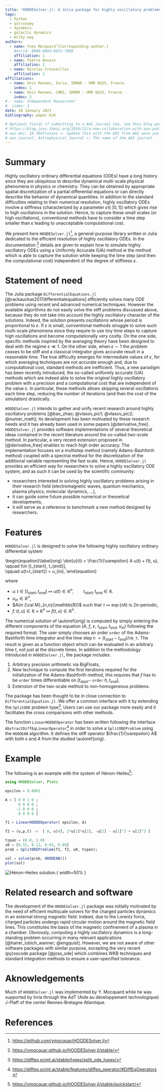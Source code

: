 ```yaml
---
title: 'HOODESolver.jl: A Julia package for highly oscillatory problems'
tags:
  - Python
  - astronomy
  - dynamics
  - galactic dynamics
  - milky way
authors:
  - name: Yves Mocquard^[Corresponding author.]
    #orcid: 0000-0003-0872-7098
    affiliation: 1 
  - name: Pierre Navaro 
    affiliation: 2
  - name: Nicolas Crouseilles 
    affiliation: 1
affiliations:
  - name: Univ Rennes, Inria, IRMAR - UMR 6625, France.
    index: 1
  - name: Univ Rennes, CNRS, IRMAR - UMR 6625, France.
    index: 2
# - name: Independent Researcher
#  index: 3
date: 10 January 2021 
bibliography: paper.bib

# Optional fields if submitting to a AAS journal too, see this blog post:
# https://blog.joss.theoj.org/2018/12/a-new-collaboration-with-aas-publishing
# aas-doi: 10.3847/xxxxx <- update this with the DOI from AAS once you know it.
# aas-journal: Astrophysical Journal <- The name of the AAS journal.
---
```


# Summary

Highly oscillatory ordinary differential equations (ODEs) have a
long history since they are ubiquitous  to describe dynamical
multi-scale physical phenomena in physics or chemistry. They can
be obtained by appropriate spatial discretization of a partial
differential equations or can directly describe the behavior of
dynamical quantities.  In addition to the standard difficulties
relating to their numerical resolution, highly oscillatory ODEs involve
a stiffness (characterized by a parameter $\varepsilon\in \, ]0, 1]$) 
which gives rise to high oscillations in the solution.  Hence, to capture
these small scales (or high oscillations), conventional methods
have to consider a time step smaller than $\varepsilon$ leading to
unacceptable computational cost.

We present here `HOODESolver.jl`[^1], a general-purpose library
written in Julia dedicated to the efficient resolution of highly
oscillatory ODEs.  In the documentation [^2] details are given to
explain how to simulate highly oscillatory ODEs using a Uniformly
Accurate (UA) method *ie* the method which is able to capture the solution
while keeping the time step (and then the computational cost)
independent of the degree of stiffness $\varepsilon$.

[^1]: https://github.com/ymocquar/HOODESolver.jl
[^2]: https://ymocquar.github.io/HOODESolver.jl/stable/

# Statement of need

The Julia package `DifferentialEquations.jl`
[@rackauckas2017differentialequations] efficiently solves many ODE
problems using recent and advanced numerical techniques. However
the available algorithms do not easily solve the stiff problems 
discussed above, because they do not take into account the highly oscillatory
character of the solutions. Indeed, the solution presents oscillations
whose period is proportional to $\varepsilon$.  If $\varepsilon$
is small, conventional methods struggle to solve such multi-scale
phenomena since they require to use tiny time steps to capture high
oscillations and become computationally very costly.  On the one
side, specific methods inspired by the averaging theory have been
designed to deal with the regime $\varepsilon \ll 1$. On the other
side, when $\varepsilon \sim 1$ the problem ceases to be stiff and
a classical integrator gives accurate result in a reasonable time.
The true difficulty emerges for intermediate values of $\varepsilon$,
for which averaging techniques are not accurate enough and, due to
computational cost, standard methods are inefficient. Thus, a new
paradigm has been recently introduced, the so-called
uniformly accurate (UA) methods which are indeed able to solve the original
highly oscillatory problem with a precision and a computational
cost that are independent of the value $\varepsilon$.  In particular,
these methods allows skipping several oscillations each time
step, reducing the number of iterations (and then the cost of the
simulation) drastically.


`HOODESolver.jl` intends to gather and unify recent research around
highly oscillatory problems [@bao_zhao; @vlasov_pic1; @vlasov_pic2;
@numer_math]; its development has been motivated by these research
needs and it has already been used in some papers [@derivative_free].
`HOODESolver.jl` provides software implementations of several
theoretical ideas contained in the recent literature around the
so-called *two-scale* method. In particular, a very recent extension
proposed in [@derivative_free] enables to reach high order accuracy.
The implementation focuses on a multistep method (namely Adams-Bashforth
method) coupled with a spectral method for the discretization of
the additional variable representing the fast scale.  Hence,
`HOODESolver.jl` provides an efficient way for researchers to solve
a highly oscillatory ODE system, and as such it can be used by the
scientific community:

- researchers interested in solving highly oscillatory problems arising in their research field (electromagnetic waves, quantum mechanics, plasma physics, molecular dynamics, $\dots$), 
- it can guide some future possible numerical or theoretical developments, 
- it will serve as a reference to benchmark a new method designed by researchers.  

# Features 
 
`HOODESolver.jl` is designed to solve the following highly oscillatory ordinary differential system 

\begin{equation}\label{orig}
\dot{u}(t) = \frac{1}{\varepsilon} A u(t) + f(t, u), \qquad t\in [t_{start}, t_{end}],  
\qquad u(t=t_{start}) = u_{in},
\end{equation}

where 

- $u \colon t \in [t_{start}, t_{end}] \mapsto  u(t) \in \mathbb{R}^n, \qquad t_{start}, t_{end}\in \mathbb{R}$.
- $u_{in}\in \mathbb{R}^n$, 
- $A\in {\cal M}_{n,n}(\mathbb{R})$ such that $\tau \mapsto \exp(\tau A)$ is $2\pi$-periodic,  
- $f \colon (t,u) \in \mathbb{R} \times \mathbb{R}^n   \mapsto f(t,u) \in \mathbb{R}^n$.

The numerical solution of \autoref{orig} is computed by simply
entering the different components of the equation ($A$, $f$,
$\varepsilon$, $t_{start}, t_{end}$, $u_{in}$) following the required
format.  The user simply chooses an order ``order`` of the Adams-Bashforth 
time integrator and the time step ``h`` $= (t_{start}-t_{end})/$``nb_t``. 
The result is given as a function
object which can be evaluated in an arbitrary time $t$, not just
at the discrete times. In addition to the methodology
introduced in `HOODESolver.jl`, the package includes:

1. Arbitrary precision arithmetic via BigFloats,
2. New technique to compute the first iterations required for the initialization of the Adams-Bashforth method, this requires that $f$ has to be `order` times differentiable on $[t_{start}-$ `order` $h, t_{end}]$,    
3. Extension of the two-scale method to non-homogeneous problems.  

The package has been thought to be in close connection to
`DifferentialEquation.jl`.  We offer a common interface
with it by extending the `SplitODE` problem type[^4]. Users
can use our package more easily and it facilitates the cross
comparisons with other methods.

The function `LinearHOODEOperator` has been written following the interface `AbstractDiffEqLinearOperator`[^5] in order to solve a `SplitODEProblem` using the `HOODEAB` algorithm. It defines the stiff operator $\frac{1}{\varepsilon} A$ with both $\varepsilon$ and $A$ from the studied \autoref{orig}.

[^5]: https://diffeq.sciml.ai/stable/features/diffeq_operator/#DiffEqOperators

# Example

The following is an example with the system of Hénon-Heiles[^3]:

[^3]: https://ymocquar.github.io/HOODESolver.jl/stable/quickstart/

```julia
using HOODESolver, Plots

epsilon = 0.0001

A = [ 0 0 1 0 ; 
      0 0 0 0 ; 
     -1 0 0 0 ; 
      0 0 0 0 ]

f1 = LinearHOODEOperator( epsilon, A)

f2 = (u,p,t) ->  [ 0, u[4], 2*u[1]*u[2], -u[2] - u[1]^2 + u[2]^2 ] 

tspan = (0.0, 3.0)
u0 = [0.55, 0.12, 0.03, 0.89]
prob = SplitODEProblem(f1, f2, u0, tspan); 

sol = solve(prob, HOODEAB()) 
plot(sol) 
```
![Hénon-Heiles solution.](paper.png){ width=50% }

# Related research and software 

The development of the `HOODESolver.jl` package was initially motivated
by the need of efficient multiscale solvers for the charged particles
dynamics in an external strong magnetic field. Indeed, due to the
Lorentz force, charged particles undergo rapid circular motion
around the magnetic field lines. This constitutes the basis of the
magnetic confinement of a plasma in a chamber. Obviously, computing
a highly oscillatory dynamics is a long-standing problem occurring
in many relevant applications [@hairer_lubich_wanner; @engquist].
However, we are not aware of other software packages with similar
purpose, excepting the very recent (py)oscode package [@joss_ode]
which combines WKB techniques and standard integration methods to
ensure a user-specified tolerance.

[^4]: https://diffeq.sciml.ai/stable/types/split_ode_types/

# Aknowledgements

Much of `HOODESolver.jl` was implemented by Y. Mocquard
while he was supported by Inria through the AdT (Aide au développement
technologique) J-Plaff of the center Rennes-Bretagne Atlantique.

# References
